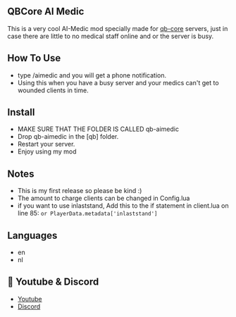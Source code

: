 ## QBCore AI Medic
This is a very cool AI-Medic mod specially made for [qb-core](https://github.com/qbcore-framework/qb-core) servers, 
just in case there are little to no medical staff online and or the server is busy.

## How To Use
- type /aimedic and you will get a phone notification.
- Using this when you have a busy server and your medics can't get to wounded clients in time.

## Install
- MAKE SURE THAT THE FOLDER IS CALLED qb-aimedic
- Drop qb-aimedic in the [qb] folder.
- Restart your server.
- Enjoy using my mod

## Notes
- This is my first release so please be kind :)
- The amount to charge clients can be changed in Config.lua
- if you want to use inlaststand, Add this to the if statement in client.lua on line 85: `or PlayerData.metadata['inlaststand']`


## Languages
- en
- nl

## 🙈 Youtube & Discord
- [Youtube](https://www.youtube.com/c/MaDHouSe79)
- [Discord](https://discord.gg/cEMSeE9dgS)
